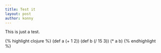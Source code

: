 ```yaml
---
title: Test it
layout: post
author: konny
---
```

This is just a test.

{% highlight clojure %}
(def a (+ 1 2))
(def b (/ 15 3))
(* a b)
{% endhighlight %}
